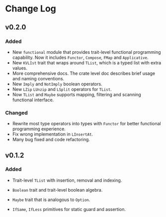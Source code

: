 # Change Log

## v0.2.0
### Added
- New `functional` module that provides trait-level functional programming capability. Now it includes `Functor`, `Compose`, `FMap` and `Applicative`.
- New `KVLIst` trait that wraps around `TList`, which is a typed list with extra values.
- More comprehensive docs. The crate level doc describes brief usage and naming conventions.
- New `Imply` and `NotImply` boolean operators.
- New `LZip` `LUnzip` and `LSplit` operators for `TList`.
- Now `TList` and `Maybe` supports mapping, filtering and scanning functional interface.

### Changed
- Rewrite most type operators into types with `Functor` for better functional programming experience.
- Fix wrong implementation in `LInsertAt`.
- Many bug fixed and code refactoring.

## v0.1.2
### Added
- Trait-level `TList` with insertion, removal and indexing.

- `Boolean` trait and trait-level boolean algebra.
- `Maybe` trait that is analogous to `Option`.
- `IfSame`, `IfLess` primitives for static guard and assertion.
